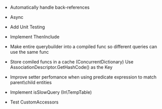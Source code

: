 ﻿* Automatically handle back-references
* Async
* Add Unit Testing
* Implement ThenInclude
* Make entire querybuilder into a compiled func so different queries can use the same func
* Store comiled funcs in a cache (ConcurrentDictionary)
	Use AssociationDescriptor.GetHashCode() as the Key


* Improve setter perfomance when using predicate expression to match parent\child entities
* Implement isSlowQuery (In\TempTable)

* Test CustomAccessors